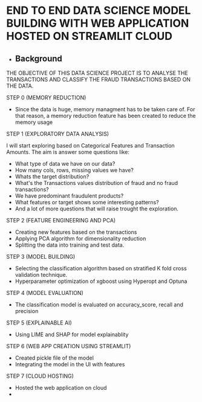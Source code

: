 # END TO END DATA SCIENCE MODEL BUILDING WITH WEB APPLICATION HOSTED ON STREAMLIT CLOUD
- ## Background

THE OBJECTIVE OF THIS DATA SCIENCE PROJECT IS TO ANALYSE THE TRANSACTIONS AND CLASSIFY THE FRAUD TRANSACTIONS BASED ON THE DATA.


STEP 0 (MEMORY REDUCTION)

- Since the data is huge, memory managment has to be taken care of.
For that reason, a memory reduction feature has been created to reduce the 
memory usage

STEP 1 (EXPLORATORY DATA ANALYSIS)

I will start exploring based on Categorical Features and Transaction Amounts.
The aim is answer some questions like:
- What type of data we have on our data?
- How many cols, rows, missing values we have?
- Whats the target distribution?
- What's the Transactions values distribution of fraud and no fraud transactions?
- We have predominant fraudulent products? 
- What features or target shows some interesting patterns? 
- And a lot of more questions that will raise trought the exploration. 

STEP 2 (FEATURE ENGINEERING AND PCA)

- Creating new features based on the transactions
- Applying PCA algorithm for dimensionality reduction
- Splitting the data into training and test data.

STEP 3 (MODEL BUILDING)

- Selecting the classification algorithm based on stratified K fold cross validation technique.
- Hyperparameter optimization of xgboost using Hyperopt and Optuna

STEP 4 (MODEL EVALUATION)

- The classification model is evaluated on accuracy_score, recall and precision

STEP 5 (EXPLAINABLE AI)

- Using LIME and SHAP for model explainablity

STEP 6 (WEB APP CREATION USING STREAMLIT)

- Created pickle file of the model
- Integrating the model in the UI with features

STEP 7 (CLOUD HOSTING)

- Hosted the web application on cloud
- 
